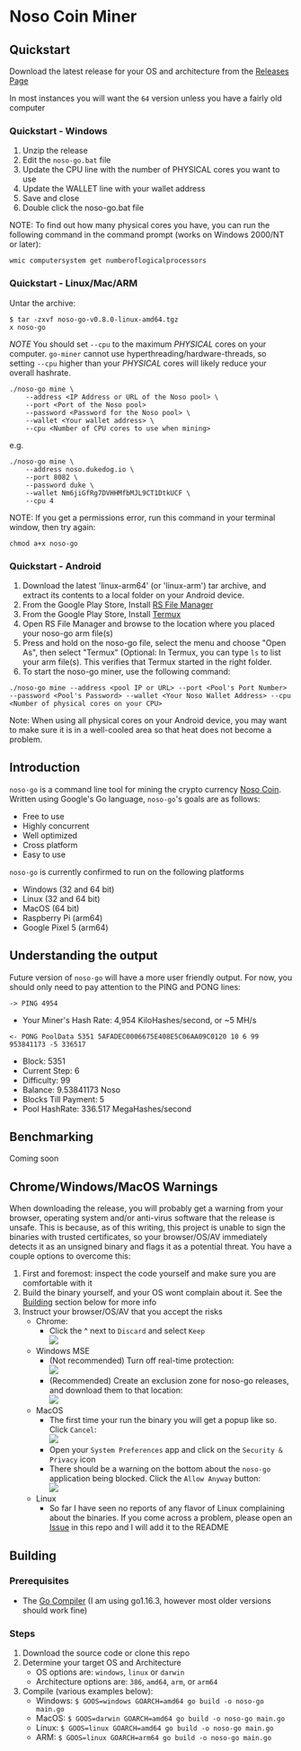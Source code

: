 # Noso Coin Miner

## Quickstart

Download the latest release for your OS and architecture from the [Releases Page](https://github.com/Noso-Project/noso-go/releases)

In most instances you will want the `64` version unless you have a fairly old computer

### Quickstart - Windows

1. Unzip the release
2. Edit the `noso-go.bat` file
3. Update the CPU line with the number of PHYSICAL cores you want to use
4. Update the WALLET line with your wallet address
5. Save and close
6. Double click the noso-go.bat file 

NOTE: To find out how many physical cores you have, you can run the following command in the command prompt (works on Windows 2000/NT or later):
```
wmic computersystem get numberoflogicalprocessors 
```

### Quickstart - Linux/Mac/ARM
Untar the archive:

```
$ tar -zxvf noso-go-v0.8.0-linux-amd64.tgz
x noso-go
```

*NOTE* You should set `--cpu` to the maximum *PHYSICAL* cores on your computer. `go-miner` cannot use hyperthreading/hardware-threads, so setting `--cpu` higher than your *PHYSICAL* cores will likely reduce your overall hashrate.

```
./noso-go mine \
    --address <IP Address or URL of the Noso pool> \
    --port <Port of the Noso pool>
	--password <Password for the Noso pool> \
    --wallet <Your wallet address> \
    --cpu <Number of CPU cores to use when mining>
```

e.g.

```
./noso-go mine \
    --address noso.dukedog.io \
    --port 8082 \
	--password duke \
    --wallet Nm6jiGfRg7DVHHMfbMJL9CT1DtkUCF \
    --cpu 4          
```

NOTE: If you get a permissions error, run this command in your terminal window, then try again:
```
chmod a+x noso-go
```

### Quickstart - Android

1. Download the latest 'linux-arm64' (or 'linux-arm') tar archive, and extract its contents to a local folder on your Android device.
2. From the Google Play Store, Install [RS File Manager](https://play.google.com/store/apps/details?id=com.rs.explorer.filemanager)
3. From the Google Play Store, Install [Termux](https://play.google.com/store/apps/details?id=com.termux)
4. Open RS File Manager and browse to the location where you placed your noso-go arm file(s)
5. Press and hold on the noso-go file, select the menu and choose "Open As", then select "Termux" (Optional: In Termux, you can type ```ls``` to list your arm file(s). This verifies that Termux started in the right folder.
6. To start the noso-go miner, use the following command:
```
./noso-go mine --address <pool IP or URL> --port <Pool's Port Number> --password <Pool's Password> --wallet <Your Noso Wallet Address> --cpu <Number of physical cores on your CPU>
```

Note: When using all physical cores on your Android device, you may want to make sure it is in a well-cooled area so that heat does not become a problem.

## Introduction
`noso-go` is a command line tool for mining the crypto currency [Noso Coin](https://nosocoin.com/). Written using Google's Go language, `noso-go`'s goals are as follows:

* Free to use
* Highly concurrent
* Well optimized
* Cross platform
* Easy to use

`noso-go` is currently confirmed to run on the following platforms

* Windows (32 and 64 bit)
* Linux (32 and 64 bit)
* MacOS (64 bit)
* Raspberry Pi (arm64)
* Google Pixel 5 (arm64)

## Understanding the output

Future version of `noso-go` will have a more user friendly output. For now, you should only need to pay attention to the PING and PONG lines:

```
-> PING 4954
```

* Your Miner's Hash Rate: 4,954 KiloHashes/second, or ~5 MH/s

```
<- PONG PoolData 5351 5AFADEC0006675E408E5C06AA09C0120 10 6 99 953841173 -5 336517
```

* Block: 5351
* Current Step: 6
* Difficulty: 99
* Balance: 9.53841173 Noso
* Blocks Till Payment: 5
* Pool HashRate: 336.517 MegaHashes/second

## Benchmarking

Coming soon

## Chrome/Windows/MacOS Warnings

When downloading the release, you will probably get a warning from your browser, operating system and/or anti-virus software that the release is unsafe. This is because, as of this writing, this project is unable to sign the binaries with trusted certificates, so your browser/OS/AV immediately detects it as an unsigned binary and flags it as a potential threat. You have a couple options to overcome this:

1. First and foremost: inspect the code yourself and make sure you are comfortable with it
2. Build the binary yourself, and your OS wont complain about it. See the [Building](#Building) section below for more info
3. Instruct your browser/OS/AV that you accept the risks
   - Chrome:
     - Click the ^ next to `Discard` and select `Keep`  
       ![](images/chrome-keep.png)
   - Windows MSE
     - (Not recommended) Turn off real-time protection:  
       ![](images/mse-real-time.png)
     - (Recommended) Create an exclusion zone for noso-go releases, and download them to that location:  
       ![](images/mse-excluded-locations.png)
   - MacOS
     - The first time your run the binary you will get a popup like so. Click `Cancel`:  
       ![](images/mac-1-popup.png)
     - Open your `System Preferences` app and click on the `Security & Privacy` icon
     - There should be a warning on the bottom about the `noso-go` application being blocked. Click the `Allow Anyway` button:  
       ![](images/mac-2-allow-anyways.png)
   - Linux
     - So far I have seen no reports of any flavor of Linux complaining about the binaries. If you come across a problem, please open an [Issue](https://github.com/Noso-Project/noso-go/issues) in this repo and I will add it to the README

## Building

### Prerequisites

* The [Go Compiler](https://golang.org/dl/) (I am using go1.16.3, however most older versions should work fine)

### Steps

1. Download the source code or clone this repo
2. Determine your target OS and Architecture
   - OS options are: `windows`, `linux` or `darwin`
   - Architecture options are: `386`, `amd64`, `arm`, or `arm64`
3. Compile (various examples below):
   - Windows: ```$ GOOS=windows GOARCH=amd64 go build -o noso-go main.go```
   - MacOS: ```$ GOOS=darwin GOARCH=amd64 go build -o noso-go main.go```
   - Linux: ```$ GOOS=linux GOARCH=amd64 go build -o noso-go main.go```
   - ARM: ```$ GOOS=linux GOARCH=arm64 go build -o noso-go main.go```

